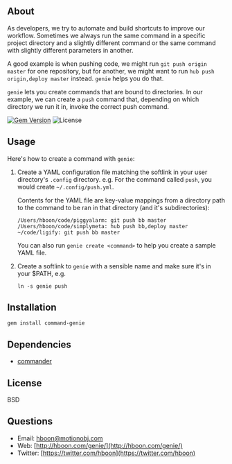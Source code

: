 About
---
As developers, we try to automate and build shortcuts to improve our workflow. Sometimes we always run the same command in a specific project directory and a slightly different command or the same command with slightly different parameters in another.

A good example is when pushing code, we might run `git push origin master` for one repository, but for another, we might want to run `hub push origin,deploy master` instead. `genie` helps you do that.

`genie` lets you create commands that are bound to directories. In our example, we can create a `push` command that, depending on which directory we run it in, invoke the correct push command.

[![Gem Version](https://badge.fury.io/rb/command-genie.svg)](https://badge.fury.io/rb/command-genie)
![License](https://img.shields.io/github/license/hboon/boom.svg)

Usage
---
Here's how to create a command with `genie`:

1. Create a YAML configuration file matching the softlink in your user directory's `.config` directory. e.g. For the command called `push`, you would create `~/.config/push.yml`.

    Contents for the YAML file are key-value mappings from a directory path to the command to be ran in that directory (and it's subdirectories):

    ```
    /Users/hboon/code/piggyalarm: git push bb master
    /Users/hboon/code/simplymeta: hub push bb,deploy master
    ~/code/ligify: git push bb master
    ```

    You can also run `genie create <command>` to help you create a sample YAML file.

2. Create a softlink to `genie` with a sensible name and make sure it's in your $PATH, e.g.

    ```
    ln -s genie push
    ```

Installation
---
`gem install command-genie`

Dependencies
---
* [commander](https://github.com/tj/commander)

License
---
BSD

Questions
---
* Email: [hboon@motionobj.com](mailto:hboon@motionobj.com)
* Web: [http://hboon.com/genie/](http://hboon.com/genie/)
* Twitter: [https://twitter.com/hboon](https://twitter.com/hboon)
